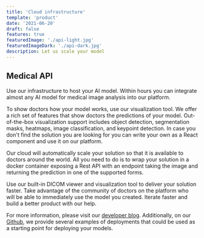 ```yaml
---
title: 'Cloud infrastructure'
template: 'product'
date: '2021-06-20'
draft: false
features: true
featuredImage: './api-light.jpg'
featuredImageDark: './api-dark.jpg'
description: Let us scale your model
---
```


## Medical API

Use our infrastructure to host your AI model. 
Within hours you can integrate almost any AI model for medical
image analysis into our platform. 

To show doctors how your model works,
use our visualization tool.
We offer a rich set of features that show doctors
the predictions of your model.
Out-of-the-box visualization support includes object detection,
segmentation masks, heatmaps, image classification,
and keypoint detection.
In case you don't find the solution you are looking for
you can write your own as a React component and use it on our platform.

Our cloud will automatically scale your solution
so that it is available to doctors around the world.
All you need to do is to wrap your solution
in a docker container exposing a Rest API with an endpoint
taking the image and returning the prediction in one of the
supported forms.

Use our built-in DICOM viewer and visualization tool
to deliver your solution faster.
Take advantage of the community of doctors
on the platform who will be able to immediately use
the model you created. Iterate faster and build
a better product with our help. 

For more information, please visit our [developer blog](https://zhiva.ai/posts).
Additionally, on our [Github](https://github.com/medvision-io), we provide several examples of deployments that could be used as a starting point for deploying your models.
